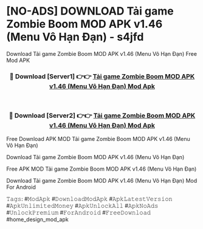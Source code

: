 # [NO-ADS] DOWNLOAD Tải game Zombie Boom MOD APK v1.46 (Menu Vô Hạn Đạn) - s4jfd
Download Tải game Zombie Boom MOD APK v1.46 (Menu Vô Hạn Đạn) Free Mod APK

<div align="center">
<h3>🔴 Download [Server1] 👉👉 <a href="https://apk-comot.site?title=Tải_game_Zombie_Boom_MOD_APK_v1.46_(Menu_Vô_Hạn_Đạn)">Tải game Zombie Boom MOD APK v1.46 (Menu Vô Hạn Đạn) Mod Apk</a></h3><br>

<h3>🔴 Download [Server2] 👉👉 <a href="https://apk-comot.site?title=Tải_game_Zombie_Boom_MOD_APK_v1.46_(Menu_Vô_Hạn_Đạn)">Tải game Zombie Boom MOD APK v1.46 (Menu Vô Hạn Đạn) Mod Apk</a></h3>
</div>


Free Download APK MOD Tải game Zombie Boom MOD APK v1.46 (Menu Vô Hạn Đạn)

Download Tải game Zombie Boom MOD APK v1.46 (Menu Vô Hạn Đạn) 

Free APK MOD Tải game Zombie Boom MOD APK v1.46 (Menu Vô Hạn Đạn) 

Download Tải game Zombie Boom MOD APK v1.46 (Menu Vô Hạn Đạn) Mod For Android

𝚃𝚊𝚐𝚜: #𝙼𝚘𝚍𝙰𝚙𝚔 #𝙳𝚘𝚠𝚗𝚕𝚘𝚊𝚍𝙼𝚘𝚍𝙰𝚙𝚔 #𝙰𝚙𝚔𝙻𝚊𝚝𝚎𝚜𝚝𝚅𝚎𝚛𝚜𝚒𝚘𝚗 #𝙰𝚙𝚔𝚄𝚗𝚕𝚒𝚖𝚒𝚝𝚎𝚍𝙼𝚘𝚗𝚎𝚢 #𝙰𝚙𝚔𝚄𝚗𝚕𝚘𝚌𝚔𝙰𝚕𝚕 #𝙰𝚙𝚔𝙽𝚘𝙰𝚍𝚜 #𝚄𝚗𝚕𝚘𝚌𝚔𝙿𝚛𝚎𝚖𝚒𝚞𝚖 #𝙵𝚘𝚛𝙰𝚗𝚍𝚛𝚘𝚒𝚍 #𝙵𝚛𝚎𝚎𝙳𝚘𝚠𝚗𝚕𝚘𝚊𝚍 #home_design_mod_apk